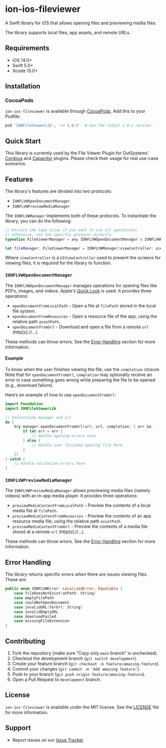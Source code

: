 # ion-ios-fileviewer

A Swift library for iOS that allows opening files and previewing media files.

The library supports local files, app assets, and remote URLs.

## Requirements

- iOS 14.0+
- Swift 5.0+
- Xcode 15.0+

## Installation

### CocoaPods

`ion-ios-fileviewer` is available through [CocoaPods](https://cocoapods.org). Add this to your Podfile:

```ruby
pod 'IONFileViewerLib', '~> 1.0.5'  # Use the latest 1.0.x version
```

## Quick Start

This library is currently used by the File Viewer Plugin for OutSystems' [Cordova](https://github.com/ionic-team/cordova-outsystems-file-viewer) and [Capacitor](https://github.com/ionic-team/capacitor-file-viewer) plugins. Please check their usage for real use-case scenarios.

## Features

The library's features are divided into two protocols:

- `IONFLVWOpenDocumentManager`
- `IONFLVWPreviewMediaManager`

The `IONFLVWManager` implements both of these protocols. To instantiate the library, you can do the following:

```swift
// Declare the type alias if you want to use all operations;
// otherwise, use the specific protocol directly.
typealias FileViewerManager = any IONFLVWOpenDocumentManager & IONFLVWPreviewMediaManager

let fileManager: FileViewerManager = IONFLVWManager(viewController: viewController)
```

Where `viewController` is a `UIViewController` used to present the screens for viewing files; it is required for the library to function.

### `IONFLVWOpenDocumentManager` 

The `IONFLVWOpenDocumentManager` manages operations for opening files like PDFs, images, and videos. Apple's [Quick Look](http://developer.apple.com/documentation/quicklook) is used. It provides three operations:

- `openDocumentFromLocalPath` - Open a file at `filePath` stored in the local file system.
- `openDocumentFromResources` - Open a resource file of the app, using the relative path `assetPath`.
- `openDocumentFromUrl` - Download and open a file from a remote `url` (http[s]://...).

These methods can throw errors. See the [Error Handling](#error-handling) section for more information.

#### Example

To know when the user finishes viewing the file, use the `completion` closure. Note that for `openDocumentFromUrl`, `completion` may optionally receive an error in case something goes wrong while preparing the file to be opened (e.g., download failure).

Here’s an example of how to use `openDocumentFromUrl`:

```swift
import Foundation
import IONFileViewerLib

// Instantiate manager and url
do {
    try manager.openDocumentFromUrl(url: url, completion: { err in
        if let err = err {
            // Handle opening errors here
        } else {
            // Handle user finished opening file here
        }
    })
} catch {
    // Handle validation errors here
}
```

### `IONFLVWPreviewMediaManager`

The `IONFLVWPreviewMediaManager` allows previewing media files (namely videos) with an in-app media player. It provides three operations:

- `previewMediaContentFromLocalPath` - Preview the contents of a local media file at `filePath`.
- `previewMediaContentFromResources` - Preview the contents of an app resource media file, using the relative path `assetPath`.
- `previewMediaContentFromUrl` - Preview the contents of a media file stored at a remote `url` (http[s]://...).

These methods can throw errors. See the [Error Handling](#error-handling) section for more information.

## Error Handling

The library returns specific errors when there are issues viewing files. These are:

```swift
public enum IONFLVWError: LocalizedError, Equatable {
    case fileDoesNotExist(atPath: String)
    case emptyFilePath
    case couldNotOpenDocument
    case invalidURL(forUrl: String)
    case invalidEmptyURL
    case downloadFailed
    case missingFileExtension
}
```

## Contributing

1. Fork the repository (make sure "Copy only `main` branch" is unchecked).
2. Checkout the development branch (`git switch development`).
3. Create your feature branch (`git checkout -b feature/amazing-feature`).
4. Commit your changes (`git commit -m 'Add amazing feature'`).
5. Push to your branch (`git push origin feature/amazing-feature`).
6. Open a Pull Request to `development` branch.

## License

`ion-ios-fileviewer` is available under the MIT license. See the [LICENSE](LICENSE) file for more information.

## Support

- Report issues on our [Issue Tracker](https://github.com/ionic-team/ion-ios-fileviewer/issues)
